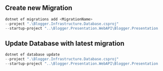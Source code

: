 ﻿## Create new Migration

```powershell
dotnet ef migrations add <MigrationName> 
--project ".\Blogger.Infrastructure.Database.csproj" 
--startup-project "..\Blogger.Presentation.WebAPI\Blogger.Presentation.WebAPI.csproj"
```
## Update Database with latest migration 

```powershell
dotnet ef database update  
--project ".\Blogger.Infrastructure.Database.csproj" 
--startup-project "..\Blogger.Presentation.WebAPI\Blogger.Presentation.WebAPI.csproj"
```
